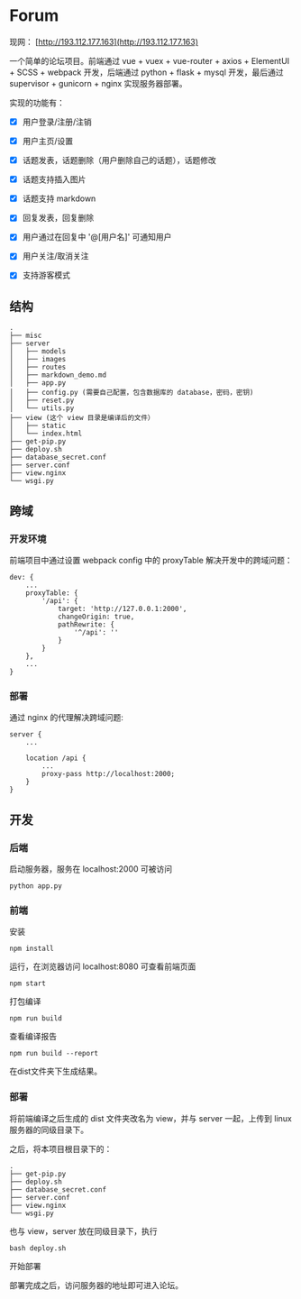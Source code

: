 # Forum

现网： [http://193.112.177.163](http://193.112.177.163)

一个简单的论坛项目。前端通过 vue + vuex + vue-router + axios + ElementUI + SCSS + webpack 开发，后端通过 python + flask + mysql 开发，最后通过 supervisor + gunicorn + nginx 实现服务器部署。

实现的功能有：

- [x] 用户登录/注册/注销
- [x] 用户主页/设置
- [x] 话题发表，话题删除（用户删除自己的话题），话题修改
- [x] 话题支持插入图片
- [x] 话题支持 markdown
- [x] 回复发表，回复删除
- [x] 用户通过在回复中 '@[用户名]' 可通知用户
- [x] 用户关注/取消关注
- [x] 支持游客模式


## 结构

	.
	├── misc
	├── server
	│   ├── models
	│   ├── images
	│   ├── routes
	│   ├── markdown_demo.md
	│   ├── app.py
	│   ├── config.py (需要自己配置，包含数据库的 database，密码，密钥)
	│   ├── reset.py
	│   └── utils.py
	├── view (这个 view 目录是编译后的文件）
	│   ├── static
	│   └── index.html
	├── get-pip.py
	├── deploy.sh
	├── database_secret.conf
	├── server.conf
	├── view.nginx
	└── wsgi.py


## 跨域

### 开发环境

前端项目中通过设置 webpack config 中的 proxyTable 解决开发中的跨域问题：

    dev: {
        ...
        proxyTable: {
            '/api': {
                target: 'http://127.0.0.1:2000',
                changeOrigin: true,
                pathRewrite: {
                    '^/api': ''
                }
            }
        },
        ...
    }

### 部署

通过 nginx 的代理解决跨域问题:

    server {
        ...

        location /api {
            ...
            proxy-pass http://localhost:2000;
        }
    }


## 开发

### 后端

启动服务器，服务在 localhost:2000 可被访问

    python app.py


### 前端

安装

    npm install

运行，在浏览器访问 localhost:8080 可查看前端页面

    npm start

打包编译

    npm run build

查看编译报告

    npm run build --report

在dist文件夹下生成结果。

### 部署

将前端编译之后生成的 dist 文件夹改名为 view，并与 server 一起，上传到 linux 服务器的同级目录下。

之后，将本项目根目录下的：

	.
	├── get-pip.py
	├── deploy.sh
	├── database_secret.conf
	├── server.conf
	├── view.nginx
	└── wsgi.py

也与 view，server 放在同级目录下，执行

    bash deploy.sh

开始部署

部署完成之后，访问服务器的地址即可进入论坛。